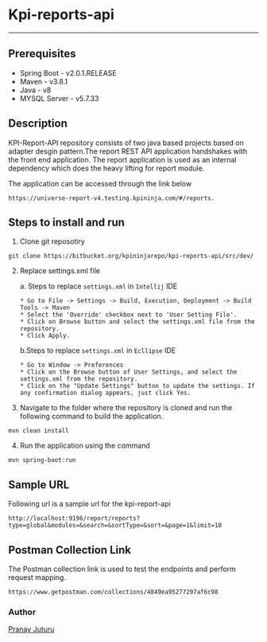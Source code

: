 # Kpi-reports-api
***
## Prerequisites
* Spring Boot - v2.0.1.RELEASE
* Maven - v3.8.1
* Java - v8
* MYSQL Server - v5.7.33

## Description

KPI-Report-API repository consists of two java based projects based on adapter desgin pattern.The report REST API application handshakes with the front end application. 
The report application is used as an internal dependency which does the heavy lifting for report module.

The application can be accessed through the link below
````
https://universe-report-v4.testing.kpininja.com/#/reports.
````

## Steps to install and run
1. Clone git reposotiry
````
git clone https://bitbucket.org/kpininjarepo/kpi-reports-api/src/dev/
````
2. Replace settings.xml file

   a. Steps to replace `settings.xml` in `Intellij` IDE
   ````
   * Go to File -> Settings -> Build, Execution, Deployment -> Build Tools -> Maven
   * Select the 'Override' checkbox next to 'User Setting File'.
   * Click on Browse button and select the settings.xml file from the repository.
   * Click Apply.

   ````
   b.Steps to replace `settings.xml` in `Ecllipse` IDE
   ````
   * Go to Window -> Preferences
   * Click on the Browse button of User Settings, and select the settings.xml from the repository.
   * Click on the "Update Settings" button to update the settings. If any confirmation dialog appears, just click Yes.
   
   ````
3. Navigate to the folder where the repository is cloned and run the following command to build the application.
````
mvn clean install
````
4. Run the application using the command
````
mvn spring-boot:run
````
## Sample URL
Following url is a sample url for the kpi-report-api
````
http://localhost:9196/report/reports?type=global&modules=&search=&sortType=&sort=&page=1&limit=10
````
## Postman Collection Link
The Postman collection link is used to test the endpoints and perform request mapping.
````
https://www.getpostman.com/collections/4849ea95277297af6c98
````

### Author
[Pranay Juturu](pjuturu@kpininja.com)

